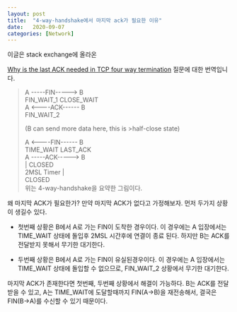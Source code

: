 ```yaml
---
layout: post
title:  "4-way-handshake에서 마지막 ack가 필요한 이유"
date:   2020-09-07
categories: [Network]
---
```

이글은 stack exchange에 올라온

[Why is the last ACK needed in TCP four way termination](https://networkengineering.stackexchange.com/questions/38805/why-is-the-last-ack-needed-in-tcp-four-way-termination) 질문에 대한 번역입니다.

> A -----FIN-----> B  
> FIN_WAIT_1       CLOSE_WAIT  
> A <----ACK------ B  
> FIN_WAIT_2
>
>(B can send more data here, this is >half-close state)
>
> A <----FIN------ B  
> TIME_WAIT        LAST_ACK  
> A -----ACK-----> B  
> |                CLOSED  
> 2MSL Timer
> |  
> CLOSED  
위는 4-way-handshake을 요약한 그림이다.

왜 마지막 ACK가 필요한가? 만약 마지막 ACK가 없다고 가정해보자. 먼저 두가지 상황이 생길수 있다.

- 첫번째 상황은 B에서 A로 가는 FIN이 도착한 경우이다. 이 경우에는 A 입장에서는 TIME_WAIT 상태에 돌입후 2MSL 시간후에 연결이 종료 된다. 하지만 B는 ACK를 전달받지 못해서 무기한 대기한다. 

- 두번째 상황은 B에서 A로 가는 FIN이 유실된경우이다. 이 경우에는 A 입장에서는 TIME_WAIT 상태에 돌입할 수 없으므로, FIN_WAIT_2 상황에서 무기한 대기한다. 

마지막 ACK가 존재한다면 첫번째, 두번째 상황에서 해결이 가능하다. B는 ACK를 전달받을 수 있고, A는 TIME_WAIT에 도달할때까지 FIN(A->B)을 재전송해서, 결국은 FIN(B->A)를 수신할 수 있기 때문이다.